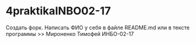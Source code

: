 # 4praktikaINBO02-17
Создать форк. Написать ФИО у себя в файле README.md или в тексте программы >> Мироненко Тимофей ИНБО-02-17

